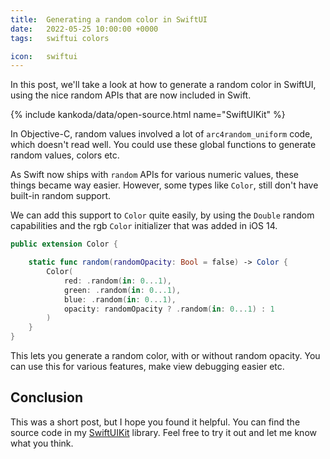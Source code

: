 ```yaml
---
title:  Generating a random color in SwiftUI
date:   2022-05-25 10:00:00 +0000
tags:   swiftui colors

icon:   swiftui
---
```


In this post, we'll take a look at how to generate a random color in SwiftUI, using the nice random APIs that are now included in Swift.

{% include kankoda/data/open-source.html name="SwiftUIKit" %}

In Objective-C, random values involved a lot of `arc4random_uniform` code, which doesn't read well. You could use these global functions to generate random values, colors etc.

As Swift now ships with `random` APIs for various numeric values, these things became way easier. However, some types like `Color`, still don't have built-in random support.

We can add this support to `Color` quite easily, by using the `Double` random capabilities and the rgb `Color` initializer that was added in iOS 14.

```swift
public extension Color {

    static func random(randomOpacity: Bool = false) -> Color {
        Color(
            red: .random(in: 0...1),
            green: .random(in: 0...1),
            blue: .random(in: 0...1),
            opacity: randomOpacity ? .random(in: 0...1) : 1
        )
    }
}
```

This lets you generate a random color, with or without random opacity. You can use this for various features, make view debugging easier etc.


## Conclusion

This was a short post, but I hope you found it helpful. You can find the source code in my [SwiftUIKit]({{project.url}}) library. Feel free to try it out and let me know what you think.